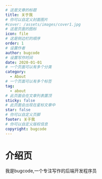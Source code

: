 ```yaml
---
# 这是文章的标题
title: 关于我
# 你可以自定义封面图片
#cover: /assets/images/cover1.jpg
# 这是页面的图标
icon: file
# 这是侧边栏的顺序
order: 1
# 设置作者
author: bugcode
# 设置写作时间
date: 2020-01-01
# 一个页面可以有多个分类
category:
  - About
# 一个页面可以有多个标签
tag:
  - about
# 此页面会在文章列表置顶
sticky: false
# 此页面会出现在星标文章中
star: false
# 你可以自定义页脚
footer: 关于我
# 你可以自定义版权信息
copyright: bugcode
---
```


# 介绍页

我是bugcode,一个专注写作的后端开发程序员
